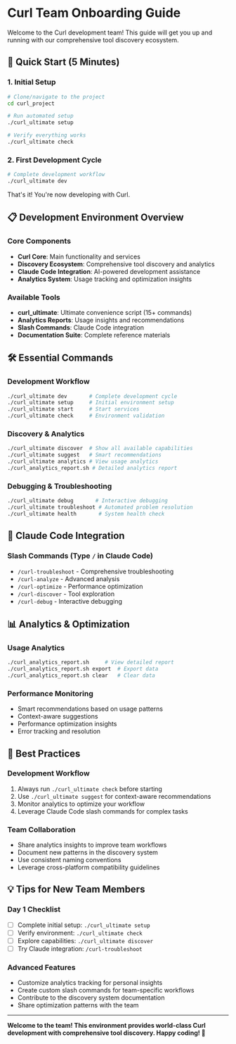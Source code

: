 # Curl Team Onboarding Guide

Welcome to the Curl development team! This guide will get you up and running with our comprehensive tool discovery ecosystem.

## 🚀 Quick Start (5 Minutes)

### 1. Initial Setup
```bash
# Clone/navigate to the project
cd curl_project

# Run automated setup
./curl_ultimate setup

# Verify everything works
./curl_ultimate check
```

### 2. First Development Cycle
```bash
# Complete development workflow
./curl_ultimate dev
```

That's it! You're now developing with Curl.

## 📋 Development Environment Overview

### Core Components
- **Curl Core**: Main functionality and services
- **Discovery Ecosystem**: Comprehensive tool discovery and analytics
- **Claude Code Integration**: AI-powered development assistance
- **Analytics System**: Usage tracking and optimization insights

### Available Tools
- **curl_ultimate**: Ultimate convenience script (15+ commands)
- **Analytics Reports**: Usage insights and recommendations
- **Slash Commands**: Claude Code integration
- **Documentation Suite**: Complete reference materials

## 🛠️ Essential Commands

### Development Workflow
```bash
./curl_ultimate dev       # Complete development cycle
./curl_ultimate setup     # Initial environment setup
./curl_ultimate start     # Start services
./curl_ultimate check     # Environment validation
```

### Discovery & Analytics
```bash
./curl_ultimate discover  # Show all available capabilities
./curl_ultimate suggest   # Smart recommendations
./curl_ultimate analytics # View usage analytics
./curl_analytics_report.sh # Detailed analytics report
```

### Debugging & Troubleshooting
```bash
./curl_ultimate debug       # Interactive debugging
./curl_ultimate troubleshoot # Automated problem resolution
./curl_ultimate health       # System health check
```

## 🎯 Claude Code Integration

### Slash Commands (Type `/` in Claude Code)
- `/curl-troubleshoot` - Comprehensive troubleshooting
- `/curl-analyze` - Advanced analysis
- `/curl-optimize` - Performance optimization
- `/curl-discover` - Tool exploration
- `/curl-debug` - Interactive debugging

## 📊 Analytics & Optimization

### Usage Analytics
```bash
./curl_analytics_report.sh     # View detailed report
./curl_analytics_report.sh export  # Export data
./curl_analytics_report.sh clear   # Clear data
```

### Performance Monitoring
- Smart recommendations based on usage patterns
- Context-aware suggestions
- Performance optimization insights
- Error tracking and resolution

## 🔧 Best Practices

### Development Workflow
1. Always run `./curl_ultimate check` before starting
2. Use `./curl_ultimate suggest` for context-aware recommendations
3. Monitor analytics to optimize your workflow
4. Leverage Claude Code slash commands for complex tasks

### Team Collaboration
- Share analytics insights to improve team workflows
- Document new patterns in the discovery system
- Use consistent naming conventions
- Leverage cross-platform compatibility guidelines

## 💡 Tips for New Team Members

### Day 1 Checklist
- [ ] Complete initial setup: `./curl_ultimate setup`
- [ ] Verify environment: `./curl_ultimate check`
- [ ] Explore capabilities: `./curl_ultimate discover`
- [ ] Try Claude integration: `/curl-troubleshoot`

### Advanced Features
- Customize analytics tracking for personal insights
- Create custom slash commands for team-specific workflows
- Contribute to the discovery system documentation
- Share optimization patterns with the team

---

**Welcome to the team! This environment provides world-class Curl development with comprehensive tool discovery. Happy coding! 🚀**
